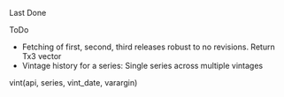 Last Done

ToDo
- Fetching of first, second, third releases robust to no revisions.
  Return Tx3 vector
- Vintage history for a series: Single series across multiple vintages

vint(api, series, vint_date, varargin)
